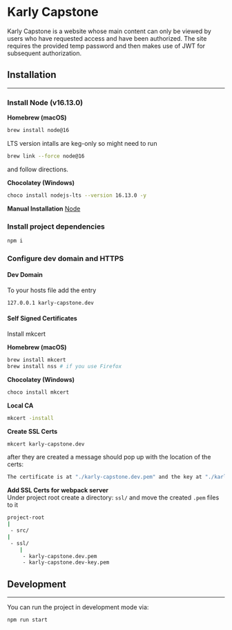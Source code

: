 # Karly Capstone

Karly Capstone is a website whose main content can only be viewed by users who have requested access and have been authorized. The site requires the provided temp password and then makes use of JWT for subsequent authorization.

## Installation
---

### Install Node (v16.13.0) 

**Homebrew (macOS)**

```bash
brew install node@16
```

LTS version intalls are keg-only so might need to run
```bash
brew link --force node@16
```
and follow directions.

**Chocolatey (Windows)**

```bash
choco install nodejs-lts --version 16.13.0 -y
```

**Manual Installation**
[Node](https://nodejs.org/ko/blog/release/v16.13.0/)

### Install project dependencies
```bash
npm i
```
### Configure dev domain and HTTPS
#### **Dev Domain**
To your hosts file add the entry
```bash
127.0.0.1 karly-capstone.dev
```
#### **Self Signed Certificates**
Install mkcert

**Homebrew (macOS)**
```bash
brew install mkcert
brew install nss # if you use Firefox
```
**Chocolatey (Windows)**
```bash
choco install mkcert
```
**Local CA**
```bash
mkcert -install
```

**Create SSL Certs**
```bash
mkcert karly-capstone.dev
```
after they are created a message should pop up with the location of the certs:
```bash
The certificate is at "./karly-capstone.dev.pem" and the key at "./karly-capstone.dev-key.pem"
```

**Add SSL Certs for webpack server**<br>
Under project root create a directory: `ssl/` and move the created `.pem` files to it
```bash
project-root
|
 - src/
|
 - ssl/
    |
     - karly-capstone.dev.pem
     - karly-capstone.dev-key.pem
```

## Development
---

You can run the project in development mode via:
```bash
npm run start
```

